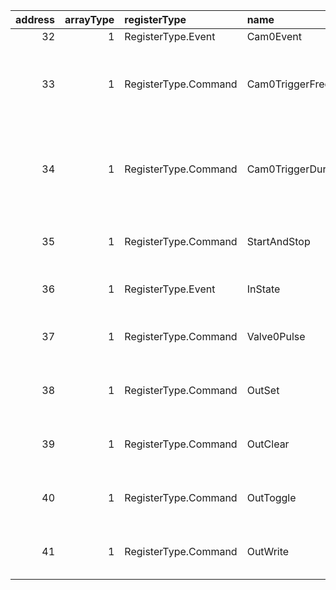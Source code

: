 |   address |   arrayType | registerType         | name                 | alias                | elementType          | payloadType     | maskType   | description                                                           | converter   | visibility            | group   |
|----------:|------------:|:---------------------|:---------------------|:---------------------|:---------------------|:----------------|:-----------|:----------------------------------------------------------------------|:------------|:----------------------|:--------|
|        32 |           1 | RegisterType.Event   | Cam0Event            | Cam0Event            | ElementType.Register | PayloadType.U8  | N/A        | N/A                                                                   | N/A         | VisibilityType.Public | N/A     |
|        33 |           1 | RegisterType.Command | Cam0TriggerFrequency | Cam0TriggerFrequency | ElementType.Register | PayloadType.U16 | N/A        | Sets the trigger frequency for camera 0 between 1 and 1000.           | N/A         | VisibilityType.Public | N/A     |
|        34 |           1 | RegisterType.Command | Cam0TriggerDuration  | Cam0TriggerDuration  | ElementType.Register | PayloadType.U16 | N/A        | Sets the duration of the trigger pulse (minimum is 100) for camera 0. | N/A         | VisibilityType.Public | N/A     |
|        35 |           1 | RegisterType.Command | StartAndStop         | StartAndStop         | ElementType.Register | PayloadType.U8  | N/A        | Starts or stops the camera immediately.                               | N/A         | VisibilityType.Public | N/A     |
|        36 |           1 | RegisterType.Event   | InState              | InState              | ElementType.Register | PayloadType.U8  | N/A        | Contains the state of the input ports.                                | N/A         | VisibilityType.Public | N/A     |
|        37 |           1 | RegisterType.Command | Valve0Pulse          | Valve0Pulse          | ElementType.Register | PayloadType.U8  | N/A        | Configures the valve 0 open time in milliseconds.                     | N/A         | VisibilityType.Public | N/A     |
|        38 |           1 | RegisterType.Command | OutSet               | OutSet               | ElementType.Register | PayloadType.U8  | N/A        | Bitmask to set the available outputs.                                 | N/A         | VisibilityType.Public | N/A     |
|        39 |           1 | RegisterType.Command | OutClear             | OutClear             | ElementType.Register | PayloadType.U8  | N/A        | Bitmask to clear the available outputs.                               | N/A         | VisibilityType.Public | N/A     |
|        40 |           1 | RegisterType.Command | OutToggle            | OutToggle            | ElementType.Register | PayloadType.U8  | N/A        | Bitmask to toggle the available outputs.                              | N/A         | VisibilityType.Public | N/A     |
|        41 |           1 | RegisterType.Command | OutWrite             | OutWrite             | ElementType.Register | PayloadType.U8  | N/A        | Bitmask to write the available outputs.                               | N/A         | VisibilityType.Public | N/A     |
